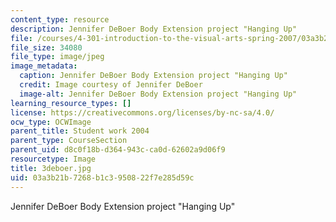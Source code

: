 ```yaml
---
content_type: resource
description: Jennifer DeBoer Body Extension project "Hanging Up"
file: /courses/4-301-introduction-to-the-visual-arts-spring-2007/03a3b21b7268b1c3950822f7e285d59c_3deboer.jpg
file_size: 34080
file_type: image/jpeg
image_metadata:
  caption: Jennifer DeBoer Body Extension project "Hanging Up"
  credit: Image courtesy of Jennifer DeBoer
  image-alt: Jennifer DeBoer Body Extension project "Hanging Up"
learning_resource_types: []
license: https://creativecommons.org/licenses/by-nc-sa/4.0/
ocw_type: OCWImage
parent_title: Student work 2004
parent_type: CourseSection
parent_uid: d8c0f18b-d364-943c-ca0d-62602a9d06f9
resourcetype: Image
title: 3deboer.jpg
uid: 03a3b21b-7268-b1c3-9508-22f7e285d59c
---
```

Jennifer DeBoer Body Extension project "Hanging Up"